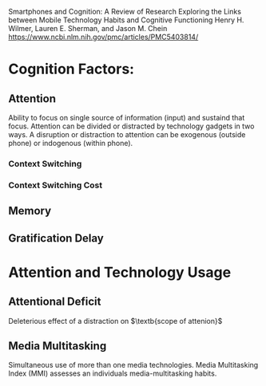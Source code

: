 Smartphones and Cognition: A Review of Research Exploring the Links between Mobile Technology Habits and Cognitive Functioning
Henry H. Wilmer, Lauren E. Sherman, and Jason M. Chein
https://www.ncbi.nlm.nih.gov/pmc/articles/PMC5403814/

# Cognition Factors:
## Attention
Ability to focus on single source of information (input) and sustaind that focus. 
Attention can be divided or distracted by technology gadgets in two ways.
A disruption or distraction to attention can be exogenous (outside phone) or indogenous (within phone).
### 
### Context Switching
### Context Switching Cost
## Memory
## Gratification Delay
# Attention and Technology Usage
## Attentional Deficit
Deleterious effect of a distraction on $\textb{scope of attenion}$
## Media Multitasking
Simultaneous use of more than one media technologies. Media Multitasking Index (MMI) assesses an individuals media-multitasking habits.
